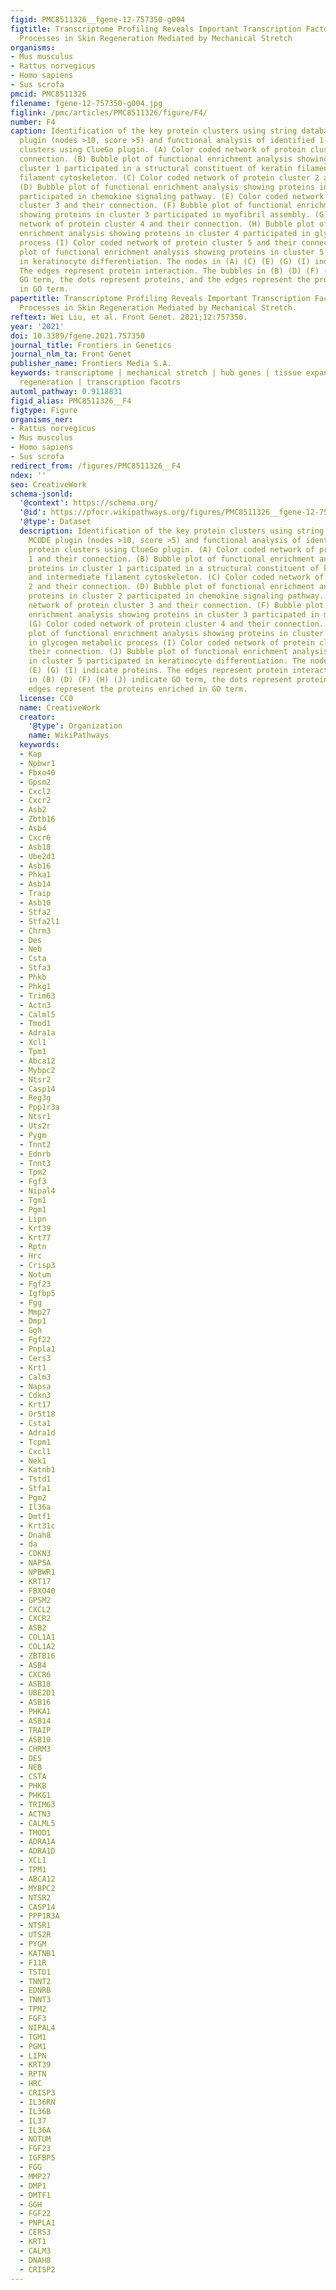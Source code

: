 ```yaml
---
figid: PMC8511326__fgene-12-757350-g004
figtitle: Transcriptome Profiling Reveals Important Transcription Factors and Biological
  Processes in Skin Regeneration Mediated by Mechanical Stretch
organisms:
- Mus musculus
- Rattus norvegicus
- Homo sapiens
- Sus scrofa
pmcid: PMC8511326
filename: fgene-12-757350-g004.jpg
figlink: /pmc/articles/PMC8511326/figure/F4/
number: F4
caption: Identification of the key protein clusters using string database and MCODE
  plugin (nodes >10, score >5) and functional analysis of identified 1-5 key protein
  clusters using ClueGo plugin. (A) Color coded network of protein cluster 1 and their
  connection. (B) Bubble plot of functional enrichment analysis showing proteins in
  cluster 1 participated in a structural constituent of keratin filament and intermediate
  filament cytoskeleton. (C) Color coded network of protein cluster 2 and their connection.
  (D) Bubble plot of functional enrichment analysis showing proteins in cluster 2
  participated in chemokine signaling pathway. (E) Color coded network of protein
  cluster 3 and their connection. (F) Bubble plot of functional enrichment analysis
  showing proteins in cluster 3 participated in myofibril assembly. (G) Color coded
  network of protein cluster 4 and their connection. (H) Bubble plot of functional
  enrichment analysis showing proteins in cluster 4 participated in glycogen metabolic
  process (I) Color coded network of protein cluster 5 and their connection. (J) Bubble
  plot of functional enrichment analysis showing proteins in cluster 5 participated
  in keratinocyte differentiation. The nodes in (A) (C) (E) (G) (I) indicate proteins.
  The edges represent protein interaction. The bubbles in (B) (D) (F) (H) (J) indicate
  GO term, the dots represent proteins, and the edges represent the proteins enriched
  in GO term.
papertitle: Transcriptome Profiling Reveals Important Transcription Factors and Biological
  Processes in Skin Regeneration Mediated by Mechanical Stretch.
reftext: Wei Liu, et al. Front Genet. 2021;12:757350.
year: '2021'
doi: 10.3389/fgene.2021.757350
journal_title: Frontiers in Genetics
journal_nlm_ta: Front Genet
publisher_name: Frontiers Media S.A.
keywords: transcriptome | mechanical stretch | hub genes | tissue expansion | skin
  regeneration | transcription facotrs
automl_pathway: 0.9118831
figid_alias: PMC8511326__F4
figtype: Figure
organisms_ner:
- Rattus norvegicus
- Mus musculus
- Homo sapiens
- Sus scrofa
redirect_from: /figures/PMC8511326__F4
ndex: ''
seo: CreativeWork
schema-jsonld:
  '@context': https://schema.org/
  '@id': https://pfocr.wikipathways.org/figures/PMC8511326__fgene-12-757350-g004.html
  '@type': Dataset
  description: Identification of the key protein clusters using string database and
    MCODE plugin (nodes >10, score >5) and functional analysis of identified 1-5 key
    protein clusters using ClueGo plugin. (A) Color coded network of protein cluster
    1 and their connection. (B) Bubble plot of functional enrichment analysis showing
    proteins in cluster 1 participated in a structural constituent of keratin filament
    and intermediate filament cytoskeleton. (C) Color coded network of protein cluster
    2 and their connection. (D) Bubble plot of functional enrichment analysis showing
    proteins in cluster 2 participated in chemokine signaling pathway. (E) Color coded
    network of protein cluster 3 and their connection. (F) Bubble plot of functional
    enrichment analysis showing proteins in cluster 3 participated in myofibril assembly.
    (G) Color coded network of protein cluster 4 and their connection. (H) Bubble
    plot of functional enrichment analysis showing proteins in cluster 4 participated
    in glycogen metabolic process (I) Color coded network of protein cluster 5 and
    their connection. (J) Bubble plot of functional enrichment analysis showing proteins
    in cluster 5 participated in keratinocyte differentiation. The nodes in (A) (C)
    (E) (G) (I) indicate proteins. The edges represent protein interaction. The bubbles
    in (B) (D) (F) (H) (J) indicate GO term, the dots represent proteins, and the
    edges represent the proteins enriched in GO term.
  license: CC0
  name: CreativeWork
  creator:
    '@type': Organization
    name: WikiPathways
  keywords:
  - Kap
  - Npbwr1
  - Fbxo40
  - Gpsm2
  - Cxcl2
  - Cxcr2
  - Asb2
  - Zbtb16
  - Asb4
  - Cxcr6
  - Asb18
  - Ube2d1
  - Asb16
  - Phka1
  - Asb14
  - Traip
  - Asb10
  - Stfa2
  - Stfa2l1
  - Chrm3
  - Des
  - Neb
  - Csta
  - Stfa3
  - Phkb
  - Phkg1
  - Trim63
  - Actn3
  - Calml5
  - Tmod1
  - Adra1a
  - Xcl1
  - Tpm1
  - Abca12
  - Mybpc2
  - Ntsr2
  - Casp14
  - Reg3g
  - Ppp1r3a
  - Ntsr1
  - Uts2r
  - Pygm
  - Tnnt2
  - Ednrb
  - Tnnt3
  - Tpm2
  - Fgf3
  - Nipal4
  - Tgm1
  - Pgm1
  - Lipn
  - Krt39
  - Krt77
  - Rptn
  - Hrc
  - Crisp3
  - Notum
  - Fgf23
  - Igfbp5
  - Fgg
  - Mmp27
  - Dmp1
  - Ggh
  - Fgf22
  - Pnpla1
  - Cers3
  - Krt1
  - Calm3
  - Napsa
  - Cdkn3
  - Krt17
  - Or5t18
  - Csta1
  - Adra1d
  - Tcpm1
  - Cxcl1
  - Nek1
  - Katnb1
  - Tstd1
  - Stfa1
  - Pgm2
  - Il36a
  - Dmtf1
  - Krt31c
  - Dnah8
  - da
  - CDKN3
  - NAPSA
  - NPBWR1
  - KRT17
  - FBXO40
  - GPSM2
  - CXCL2
  - CXCR2
  - ASB2
  - COL1A1
  - COL1A2
  - ZBTB16
  - ASB4
  - CXCR6
  - ASB18
  - UBE2D1
  - ASB16
  - PHKA1
  - ASB14
  - TRAIP
  - ASB10
  - CHRM3
  - DES
  - NEB
  - CSTA
  - PHKB
  - PHKG1
  - TRIM63
  - ACTN3
  - CALML5
  - TMOD1
  - ADRA1A
  - ADRA1D
  - XCL1
  - TPM1
  - ABCA12
  - MYBPC2
  - NTSR2
  - CASP14
  - PPP1R3A
  - NTSR1
  - UTS2R
  - PYGM
  - KATNB1
  - F11R
  - TSTD1
  - TNNT2
  - EDNRB
  - TNNT3
  - TPM2
  - FGF3
  - NIPAL4
  - TGM1
  - PGM1
  - LIPN
  - KRT39
  - RPTN
  - HRC
  - CRISP3
  - IL36RN
  - IL36B
  - IL37
  - IL36A
  - NOTUM
  - FGF23
  - IGFBP5
  - FGG
  - MMP27
  - DMP1
  - DMTF1
  - GGH
  - FGF22
  - PNPLA1
  - CERS3
  - KRT1
  - CALM3
  - DNAH8
  - CRISP2
---
```

